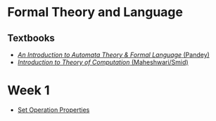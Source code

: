 # Formal Theory and Language

## Textbooks
* [*An Introduction to Automata Theory & Formal Language* (Pandey)](https://www.amazon.com/Introduction-Automata-Theory-Formal/dp/8188458473/)
* [*Introduction to Theory of Computation* (Maheshwari/Smid)](http://cglab.ca/~michiel/TheoryOfComputation/TheoryOfComputation.pdf)


# Week 1
* [Set Operation Properties](http://www.cs.odu.edu/~toida/nerzic/level-a/set/set_op_prop.html)

